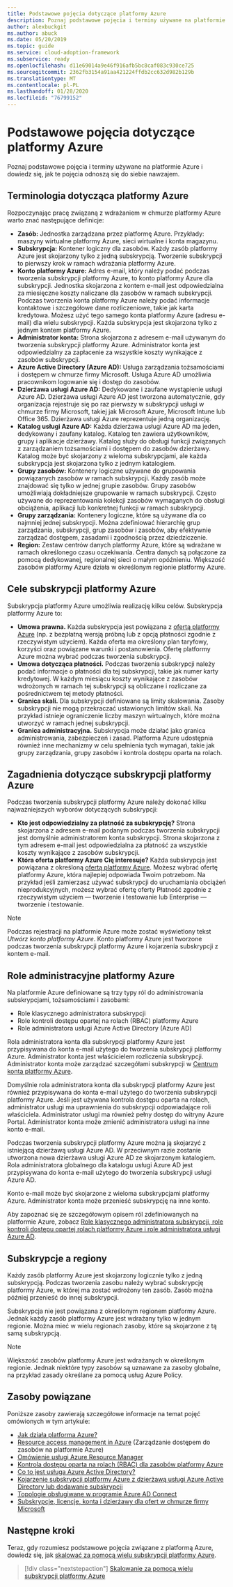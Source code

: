 ```yaml
---
title: Podstawowe pojęcia dotyczące platformy Azure
description: Poznaj podstawowe pojęcia i terminy używane na platformie Azure i dowiedz się, jak te pojęcia odnoszą się do siebie nawzajem.
author: alexbuckgit
ms.author: abuck
ms.date: 05/20/2019
ms.topic: guide
ms.service: cloud-adoption-framework
ms.subservice: ready
ms.openlocfilehash: d11e69014a9e46f916afb5bc8caf083c930ce725
ms.sourcegitcommit: 2362fb3154a91aa421224ffdb2cc632d982b129b
ms.translationtype: MT
ms.contentlocale: pl-PL
ms.lasthandoff: 01/28/2020
ms.locfileid: "76799152"
---
```

# <a name="azure-fundamental-concepts"></a>Podstawowe pojęcia dotyczące platformy Azure

Poznaj podstawowe pojęcia i terminy używane na platformie Azure i dowiedz się, jak te pojęcia odnoszą się do siebie nawzajem.

## <a name="azure-terminology"></a>Terminologia dotycząca platformy Azure

Rozpoczynając pracę związaną z wdrażaniem w chmurze platformy Azure warto znać następujące definicje:

- **Zasób:** Jednostka zarządzana przez platformę Azure. Przykłady: maszyny wirtualne platformy Azure, sieci wirtualne i konta magazynu.
- **Subskrypcja:** Kontener logiczny dla zasobów. Każdy zasób platformy Azure jest skojarzony tylko z jedną subskrypcją. Tworzenie subskrypcji to pierwszy krok w ramach wdrażania platformy Azure.
- **Konto platformy Azure:** Adres e-mail, który należy podać podczas tworzenia subskrypcji platformy Azure, to konto platformy Azure dla subskrypcji. Jednostka skojarzona z kontem e-mail jest odpowiedzialna za miesięczne koszty naliczane dla zasobów w ramach subskrypcji. Podczas tworzenia konta platformy Azure należy podać informacje kontaktowe i szczegółowe dane rozliczeniowe, takie jak karta kredytowa. Możesz użyć tego samego konta platformy Azure (adresu e-mail) dla wielu subskrypcji. Każda subskrypcja jest skojarzona tylko z jednym kontem platformy Azure.
- **Administrator konta:** Strona skojarzona z adresem e-mail używanym do tworzenia subskrypcji platformy Azure. Administrator konta jest odpowiedzialny za zapłacenie za wszystkie koszty wynikające z zasobów subskrypcji.
- **Azure Active Directory (Azure AD):** Usługa zarządzania tożsamościami i dostępem w chmurze firmy Microsoft. Usługa Azure AD umożliwia pracownikom logowanie się i dostęp do zasobów.
- **Dzierżawa usługi Azure AD:** Dedykowane i zaufane wystąpienie usługi Azure AD. Dzierżawa usługi Azure AD jest tworzona automatycznie, gdy organizacja rejestruje się po raz pierwszy w subskrypcji usługi w chmurze firmy Microsoft, takiej jak Microsoft Azure, Microsoft Intune lub Office 365. Dzierżawa usługi Azure reprezentuje jedną organizację.
- **Katalog usługi Azure AD:** Każda dzierżawa usługi Azure AD ma jeden, dedykowany i zaufany katalog. Katalog ten zawiera użytkowników, grupy i aplikacje dzierżawy. Katalog służy do obsługi funkcji związanych z zarządzaniem tożsamościami i dostępem do zasobów dzierżawy. Katalog może być skojarzony z wieloma subskrypcjami, ale każda subskrypcja jest skojarzona tylko z jednym katalogiem.
- **Grupy zasobów:** Kontenery logiczne używane do grupowania powiązanych zasobów w ramach subskrypcji. Każdy zasób może znajdować się tylko w jednej grupie zasobów. Grupy zasobów umożliwiają dokładniejsze grupowanie w ramach subskrypcji. Często używane do reprezentowania kolekcji zasobów wymaganych do obsługi obciążenia, aplikacji lub konkretnej funkcji w ramach subskrypcji.
- **Grupy zarządzania:** Kontenery logiczne, które są używane dla co najmniej jednej subskrypcji. Można zdefiniować hierarchię grup zarządzania, subskrypcji, grup zasobów i zasobów, aby efektywnie zarządzać dostępem, zasadami i zgodnością przez dziedziczenie.
- **Region:** Zestaw centrów danych platformy Azure, które są wdrażane w ramach określonego czasu oczekiwania. Centra danych są połączone za pomocą dedykowanej, regionalnej sieci o małym opóźnieniu. Większość zasobów platformy Azure działa w określonym regionie platformy Azure.

## <a name="azure-subscription-purposes"></a>Cele subskrypcji platformy Azure

Subskrypcja platformy Azure umożliwia realizację kilku celów. Subskrypcja platformy Azure to:

- **Umowa prawna.** Każda subskrypcja jest powiązana z [ofertą platformy Azure](https://azure.microsoft.com/support/legal/offer-details) (np. z bezpłatną wersją próbną lub z opcją płatności zgodnie z rzeczywistym użyciem). Każda oferta ma określony plan taryfowy, korzyści oraz powiązane warunki i postanowienia. Ofertę platformy Azure można wybrać podczas tworzenia subskrypcji.
- **Umowa dotycząca płatności.** Podczas tworzenia subskrypcji należy podać informacje o płatności dla tej subskrypcji, takie jak numer karty kredytowej. W każdym miesiącu koszty wynikające z zasobów wdrożonych w ramach tej subskrypcji są obliczane i rozliczane za pośrednictwem tej metody płatności.
- **Granica skali.** Dla subskrypcji definiowane są limity skalowania. Zasoby subskrypcji nie mogą przekraczać ustawionych limitów skali. Na przykład istnieje ograniczenie liczby maszyn wirtualnych, które można utworzyć w ramach jednej subskrypcji.
- **Granica administracyjna.** Subskrypcja może działać jako granica administrowania, zabezpieczeń i zasad. Platforma Azure udostępnia również inne mechanizmy w celu spełnienia tych wymagań, takie jak grupy zarządzania, grupy zasobów i kontrola dostępu oparta na rolach.

## <a name="azure-subscription-considerations"></a>Zagadnienia dotyczące subskrypcji platformy Azure

Podczas tworzenia subskrypcji platformy Azure należy dokonać kilku najważniejszych wyborów dotyczących subskrypcji:

- **Kto jest odpowiedzialny za płatność za subskrypcję?** Strona skojarzona z adresem e-mail podanym podczas tworzenia subskrypcji jest domyślnie administratorem konta subskrypcji. Strona skojarzona z tym adresem e-mail jest odpowiedzialna za płatność za wszystkie koszty wynikające z zasobów subskrypcji.
- **Która oferta platformy Azure Cię interesuje?** Każda subskrypcja jest powiązana z określoną [ofertą platformy Azure](https://azure.microsoft.com/support/legal/offer-details). Możesz wybrać ofertę platformy Azure, która najlepiej odpowiada Twoim potrzebom. Na przykład jeśli zamierzasz używać subskrypcji do uruchamiania obciążeń nieprodukcyjnych, możesz wybrać ofertę oferty Płatność zgodnie z rzeczywistym użyciem — tworzenie i testowanie lub Enterprise — tworzenie i testowanie.

> [!NOTE]
> Podczas rejestracji na platformie Azure może zostać wyświetlony tekst *Utwórz konto platformy Azure*. Konto platformy Azure jest tworzone podczas tworzenia subskrypcji platformy Azure i kojarzenia subskrypcji z kontem e-mail.

## <a name="azure-administrative-roles"></a>Role administracyjne platformy Azure

Na platformie Azure definiowane są trzy typy ról do administrowania subskrypcjami, tożsamościami i zasobami:

- Role klasycznego administratora subskrypcji
- Role kontroli dostępu opartej na rolach (RBAC) platformy Azure
- Role administratora usługi Azure Active Directory (Azure AD)

Rola administratora konta dla subskrypcji platformy Azure jest przypisywana do konta e-mail użytego do tworzenia subskrypcji platformy Azure. Administrator konta jest właścicielem rozliczenia subskrypcji. Administrator konta może zarządzać szczegółami subskrypcji w [Centrum konta platformy Azure](https://account.azure.com/Subscriptions).

Domyślnie rola administratora konta dla subskrypcji platformy Azure jest również przypisywana do konta e-mail użytego do tworzenia subskrypcji platformy Azure. Jeśli jest używana kontrola dostępu oparta na rolach, administrator usługi ma uprawnienia do subskrypcji odpowiadające roli właściciela. Administrator usługi ma również pełny dostęp do witryny Azure Portal. Administrator konta może zmienić administratora usługi na inne konto e-mail.

Podczas tworzenia subskrypcji platformy Azure można ją skojarzyć z istniejącą dzierżawą usługi Azure AD. W przeciwnym razie zostanie utworzona nowa dzierżawa usługi Azure AD ze skojarzonym katalogiem. Rola administratora globalnego dla katalogu usługi Azure AD jest przypisywana do konta e-mail użytego do tworzenia subskrypcji usługi Azure AD.

Konto e-mail może być skojarzone z wieloma subskrypcjami platformy Azure. Administrator konta może przenieść subskrypcję na inne konto.

Aby zapoznać się ze szczegółowym opisem ról zdefiniowanych na platformie Azure, zobacz [Role klasycznego administratora subskrypcji, role kontroli dostępu opartej rolach platformy Azure i role administratora usługi Azure AD](https://docs.microsoft.com/azure/role-based-access-control/rbac-and-directory-admin-roles).

## <a name="subscriptions-and-regions"></a>Subskrypcje a regiony

Każdy zasób platformy Azure jest skojarzony logicznie tylko z jedną subskrypcją. Podczas tworzenia zasobu należy wybrać subskrypcję platformy Azure, w której ma zostać wdrożony ten zasób. Zasób można później przenieść do innej subskrypcji.

Subskrypcja nie jest powiązana z określonym regionem platformy Azure. Jednak każdy zasób platformy Azure jest wdrażany tylko w jednym regionie. Można mieć w wielu regionach zasoby, które są skojarzone z tą samą subskrypcją.

> [!NOTE]
> Większość zasobów platformy Azure jest wdrażanych w określonym regionie. Jednak niektóre typy zasobów są uznawane za zasoby globalne, na przykład zasady określane za pomocą usług Azure Policy.

## <a name="related-resources"></a>Zasoby powiązane

Poniższe zasoby zawierają szczegółowe informacje na temat pojęć omówionych w tym artykule:

- [Jak działa platforma Azure?](../../getting-started/what-is-azure.md)
- [Resource access management in Azure](../../govern/resource-consistency/resource-access-management.md) (Zarządzanie dostępem do zasobów na platformie Azure)
- [Omówienie usługi Azure Resource Manager](https://docs.microsoft.com/azure/azure-resource-manager/resource-group-overview)
- [Kontrola dostępu oparta na rolach (RBAC) dla zasobów platformy Azure](https://docs.microsoft.com/azure/role-based-access-control/overview)
- [Co to jest usługa Azure Active Directory?](https://docs.microsoft.com/azure/active-directory/fundamentals/active-directory-whatis)
- [Kojarzenie subskrypcji platformy Azure z dzierżawą usługi Azure Active Directory lub dodawanie subskrypcji](https://docs.microsoft.com/azure/active-directory/fundamentals/active-directory-how-subscriptions-associated-directory)
- [Topologie obsługiwane w programie Azure AD Connect](https://docs.microsoft.com/azure/active-directory/hybrid/plan-connect-topologies)
- [Subskrypcje, licencje, konta i dzierżawy dla ofert w chmurze firmy Microsoft](https://docs.microsoft.com/office365/enterprise/subscriptions-licenses-accounts-and-tenants-for-microsoft-cloud-offerings)

## <a name="next-steps"></a>Następne kroki

Teraz, gdy rozumiesz podstawowe pojęcia związane z platformą Azure, dowiedz się, jak [skalować za pomocą wielu subskrypcji platformy Azure](../azure-best-practices/scaling-subscriptions.md).

> [!div class="nextstepaction"]
> [Skalowanie za pomocą wielu subskrypcji platformy Azure](../azure-best-practices/scaling-subscriptions.md)
